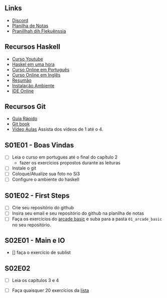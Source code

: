 ## Links
- [Discord](https://discord.gg/dvkXhTN)
- [Planilha de Notas](https://docs.google.com/spreadsheets/d/1URqG0dHZ_Ro7Ll0PDm1S8yELZa6GYEod3EJsi1HwDMs/edit?usp=sharing)
- [Pranillhah dih Flekuênssia](https://docs.google.com/spreadsheets/d/13a_5b-T8Hc7lJeIGCFt-8gMyotS5BaIuG0mzNIyLU2c/edit#gid=0)


## Recursos Haskell
- [Curso Youtube](https://www.youtube.com/watch?v=L_GvP5XTJj4&list=PL8eBmR3QtPL3pDzQpwPYfWQ4NEPGu6j7z)
- [Haskel em uma hora](https://www.youtube.com/watch?v=02_H3LjqMr8)
- [Curso Online em Português](http://haskell.tailorfontela.com.br/chapters)
- [Curso Online em Inglês](http://learnyouahaskell.com/chapters)
- [Resumão](https://learnxinyminutes.com/docs/haskell/)
- [Instalação Ambiente](s01e01_install/install.md)
- [IDE Online](http://tryhaskell.org/)

## Recursos Git
- [Guia Rápido](https://rogerdudler.github.io/git-guide/index.pt_BR.html)
- [Git book](https://pt.wikiversity.org/wiki/Git_B%C3%A1sico)
- [Vídeo Aulas]("https://www.youtube.com/playlist?list=PLInBAd9OZCzzHBJjLFZzRl6DgUmOeG3H0") Assista dos vídeos de 1 até o 4.

## S01E01 - Boas Vindas
- [ ] Leia o curso em portugues até o final do capítulo 2
    - fazer os exercícios propostos durante as leituras
- [ ] Instale o git
- [ ] Coloque/Atualize sua foto no Si3
- [ ] Configure o ambiente do haskell

## S01E02 - First Steps
- [ ] Crie seu repositório do github
- [ ] Insira seu email e seu repositório do github na planilha de notas
- [ ] Faça os exercícios do [arcade basic](https://github.com/senapk/funcional_arcade#basic) e suba para a pasta `01_arcade_basic` no seu repositório.

## S02E01 - Main e IO
- [] faça o exercício de sublist

## S02E02
- [ ] Leia os capítulos 3 e 4
- [ ] Faça quaisquer 20 exercícios da [lista](listas/programacao_funcional_lista_1.pdf)



